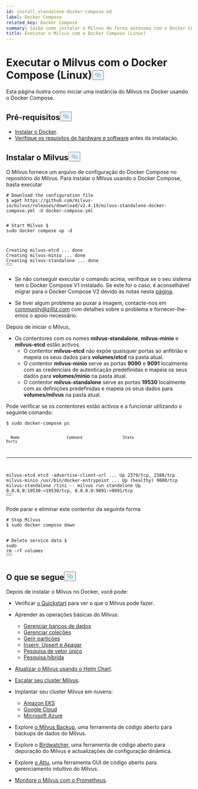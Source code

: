 ```yaml
---
id: install_standalone-docker-compose.md
label: Docker Compose
related_key: Docker Compose
summary: Saiba como instalar o Milvus de forma autónoma com o Docker Compose.
title: Executar o Milvus com o Docker Compose (Linux)
---
```

<h1 id="Run-Milvus-with-Docker-Compose-Linux" class="common-anchor-header">Executar o Milvus com o Docker Compose (Linux)<button data-href="#Run-Milvus-with-Docker-Compose-Linux" class="anchor-icon" translate="no">
      <svg translate="no"
        aria-hidden="true"
        focusable="false"
        height="20"
        version="1.1"
        viewBox="0 0 16 16"
        width="16"
      >
        <path
          fill="#0092E4"
          fill-rule="evenodd"
          d="M4 9h1v1H4c-1.5 0-3-1.69-3-3.5S2.55 3 4 3h4c1.45 0 3 1.69 3 3.5 0 1.41-.91 2.72-2 3.25V8.59c.58-.45 1-1.27 1-2.09C10 5.22 8.98 4 8 4H4c-.98 0-2 1.22-2 2.5S3 9 4 9zm9-3h-1v1h1c1 0 2 1.22 2 2.5S13.98 12 13 12H9c-.98 0-2-1.22-2-2.5 0-.83.42-1.64 1-2.09V6.25c-1.09.53-2 1.84-2 3.25C6 11.31 7.55 13 9 13h4c1.45 0 3-1.69 3-3.5S14.5 6 13 6z"
        ></path>
      </svg>
    </button></h1><p>Esta página ilustra como iniciar uma instância do Milvus no Docker usando o Docker Compose.</p>
<h2 id="Prerequisites" class="common-anchor-header">Pré-requisitos<button data-href="#Prerequisites" class="anchor-icon" translate="no">
      <svg translate="no"
        aria-hidden="true"
        focusable="false"
        height="20"
        version="1.1"
        viewBox="0 0 16 16"
        width="16"
      >
        <path
          fill="#0092E4"
          fill-rule="evenodd"
          d="M4 9h1v1H4c-1.5 0-3-1.69-3-3.5S2.55 3 4 3h4c1.45 0 3 1.69 3 3.5 0 1.41-.91 2.72-2 3.25V8.59c.58-.45 1-1.27 1-2.09C10 5.22 8.98 4 8 4H4c-.98 0-2 1.22-2 2.5S3 9 4 9zm9-3h-1v1h1c1 0 2 1.22 2 2.5S13.98 12 13 12H9c-.98 0-2-1.22-2-2.5 0-.83.42-1.64 1-2.09V6.25c-1.09.53-2 1.84-2 3.25C6 11.31 7.55 13 9 13h4c1.45 0 3-1.69 3-3.5S14.5 6 13 6z"
        ></path>
      </svg>
    </button></h2><ul>
<li><a href="https://docs.docker.com/get-docker/">Instalar o Docker</a>.</li>
<li><a href="/docs/pt/prerequisite-docker.md">Verifique os requisitos de hardware e software</a> antes da instalação.</li>
</ul>
<h2 id="Install-Milvus" class="common-anchor-header">Instalar o Milvus<button data-href="#Install-Milvus" class="anchor-icon" translate="no">
      <svg translate="no"
        aria-hidden="true"
        focusable="false"
        height="20"
        version="1.1"
        viewBox="0 0 16 16"
        width="16"
      >
        <path
          fill="#0092E4"
          fill-rule="evenodd"
          d="M4 9h1v1H4c-1.5 0-3-1.69-3-3.5S2.55 3 4 3h4c1.45 0 3 1.69 3 3.5 0 1.41-.91 2.72-2 3.25V8.59c.58-.45 1-1.27 1-2.09C10 5.22 8.98 4 8 4H4c-.98 0-2 1.22-2 2.5S3 9 4 9zm9-3h-1v1h1c1 0 2 1.22 2 2.5S13.98 12 13 12H9c-.98 0-2-1.22-2-2.5 0-.83.42-1.64 1-2.09V6.25c-1.09.53-2 1.84-2 3.25C6 11.31 7.55 13 9 13h4c1.45 0 3-1.69 3-3.5S14.5 6 13 6z"
        ></path>
      </svg>
    </button></h2><p>O Milvus fornece um arquivo de configuração do Docker Compose no repositório do Milvus. Para instalar o Milvus usando o Docker Compose, basta executar</p>
<pre><code translate="no" class="language-shell"><span class="hljs-comment"># Download the configuration file</span>
$ wget https://github.com/milvus-io/milvus/releases/download/v2.4.19/milvus-standalone-docker-compose.yml -O docker-compose.yml

<span class="hljs-comment"># Start Milvus</span>
$ <span class="hljs-built_in">sudo</span> docker compose up -d

Creating milvus-etcd  ... <span class="hljs-keyword">done</span>
Creating milvus-minio ... <span class="hljs-keyword">done</span>
Creating milvus-standalone ... <span class="hljs-keyword">done</span>
<button class="copy-code-btn"></button></code></pre>
<div class="alert note">
<ul>
<li><p>Se não conseguir executar o comando acima, verifique se o seu sistema tem o Docker Compose V1 instalado. Se este for o caso, é aconselhável migrar para o Docker Compose V2 devido às notas nesta <a href="https://docs.docker.com/compose/">página</a>.</p></li>
<li><p>Se tiver algum problema ao puxar a imagem, contacte-nos em <a href="mailto:community@zilliz.com">community@zilliz.com</a> com detalhes sobre o problema e fornecer-lhe-emos o apoio necessário.</p></li>
</ul>
</div>
<p>Depois de iniciar o Milvus,</p>
<ul>
<li>Os contentores com os nomes <strong>milvus-standalone</strong>, <strong>milvus-minio</strong> e <strong>milvus-etcd</strong> estão activos.<ul>
<li>O contentor <strong>milvus-etcd</strong> não expõe quaisquer portas ao anfitrião e mapeia os seus dados para <strong>volumes/etcd</strong> na pasta atual.</li>
<li>O contentor <strong>milvus-minio</strong> serve as portas <strong>9090</strong> e <strong>9091</strong> localmente com as credenciais de autenticação predefinidas e mapeia os seus dados para <strong>volumes/minio</strong> na pasta atual.</li>
<li>O contentor <strong>milvus-standalone</strong> serve as portas <strong>19530</strong> localmente com as definições predefinidas e mapeia os seus dados para <strong>volumes/milvus</strong> na pasta atual.</li>
</ul></li>
</ul>
<p>Pode verificar se os contentores estão activos e a funcionar utilizando o seguinte comando:</p>
<pre><code translate="no" class="language-shell">$ <span class="hljs-built_in">sudo</span> docker-compose ps

      Name                     Command                  State                            Ports
--------------------------------------------------------------------------------------------------------------------
milvus-etcd         etcd -advertise-client-url ...   Up             2379/tcp, 2380/tcp
milvus-minio        /usr/bin/docker-entrypoint ...   Up (healthy)   9000/tcp
milvus-standalone   /tini -- milvus run standalone   Up             0.0.0.0:19530-&gt;19530/tcp, 0.0.0.0:9091-&gt;9091/tcp
<button class="copy-code-btn"></button></code></pre>
<p>Pode parar e eliminar este contentor da seguinte forma</p>
<pre><code translate="no" class="language-shell"><span class="hljs-comment"># Stop Milvus</span>
$ <span class="hljs-built_in">sudo</span> docker compose down

<span class="hljs-comment"># Delete service data</span>
$ <span class="hljs-built_in">sudo</span> <span class="hljs-built_in">rm</span> -rf volumes
<button class="copy-code-btn"></button></code></pre>
<h2 id="Whats-next" class="common-anchor-header">O que se segue<button data-href="#Whats-next" class="anchor-icon" translate="no">
      <svg translate="no"
        aria-hidden="true"
        focusable="false"
        height="20"
        version="1.1"
        viewBox="0 0 16 16"
        width="16"
      >
        <path
          fill="#0092E4"
          fill-rule="evenodd"
          d="M4 9h1v1H4c-1.5 0-3-1.69-3-3.5S2.55 3 4 3h4c1.45 0 3 1.69 3 3.5 0 1.41-.91 2.72-2 3.25V8.59c.58-.45 1-1.27 1-2.09C10 5.22 8.98 4 8 4H4c-.98 0-2 1.22-2 2.5S3 9 4 9zm9-3h-1v1h1c1 0 2 1.22 2 2.5S13.98 12 13 12H9c-.98 0-2-1.22-2-2.5 0-.83.42-1.64 1-2.09V6.25c-1.09.53-2 1.84-2 3.25C6 11.31 7.55 13 9 13h4c1.45 0 3-1.69 3-3.5S14.5 6 13 6z"
        ></path>
      </svg>
    </button></h2><p>Depois de instalar o Milvus no Docker, você pode:</p>
<ul>
<li><p>Verificar <a href="/docs/pt/quickstart.md">o Quickstart</a> para ver o que o Milvus pode fazer.</p></li>
<li><p>Aprender as operações básicas do Milvus:</p>
<ul>
<li><a href="/docs/pt/manage_databases.md">Gerenciar bancos de dados</a></li>
<li><a href="/docs/pt/manage-collections.md">Gerenciar coleções</a></li>
<li><a href="/docs/pt/manage-partitions.md">Gerir partições</a></li>
<li><a href="/docs/pt/insert-update-delete.md">Inserir, Upsert e Apagar</a></li>
<li><a href="/docs/pt/single-vector-search.md">Pesquisa de vetor único</a></li>
<li><a href="/docs/pt/multi-vector-search.md">Pesquisa híbrida</a></li>
</ul></li>
<li><p><a href="/docs/pt/upgrade_milvus_cluster-helm.md">Atualizar o Milvus usando o Helm Chart</a>.</p></li>
<li><p><a href="/docs/pt/scaleout.md">Escalar seu cluster Milvus</a>.</p></li>
<li><p>Implantar seu cluster Milvus em nuvens:</p>
<ul>
<li><a href="/docs/pt/eks.md">Amazon EKS</a></li>
<li><a href="/docs/pt/gcp.md">Google Cloud</a></li>
<li><a href="/docs/pt/azure.md">Microsoft Azure</a></li>
</ul></li>
<li><p>Explore <a href="/docs/pt/milvus_backup_overview.md">o Milvus Backup</a>, uma ferramenta de código aberto para backups de dados do Milvus.</p></li>
<li><p>Explore o <a href="/docs/pt/birdwatcher_overview.md">Birdwatcher</a>, uma ferramenta de código aberto para depuração do Milvus e actualizações de configuração dinâmica.</p></li>
<li><p>Explore <a href="https://github.com/zilliztech/attu">o Attu</a>, uma ferramenta GUI de código aberto para gerenciamento intuitivo do Milvus.</p></li>
<li><p><a href="/docs/pt/monitor.md">Monitore o Milvus com o Prometheus</a>.</p></li>
</ul>
